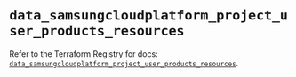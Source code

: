 # `data_samsungcloudplatform_project_user_products_resources`

Refer to the Terraform Registry for docs: [`data_samsungcloudplatform_project_user_products_resources`](https://registry.terraform.io/providers/samsungsdscloud/samsungcloudplatform/3.13.0/docs/data-sources/project_user_products_resources).
